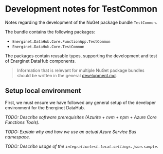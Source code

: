 # Development notes for TestCommon

Notes regarding the development of the NuGet package bundle `TestCommon`.

The bundle contains the following packages:

* `Energinet.DataHub.Core.FunctionApp.TestCommon`
* `Energinet.DataHub.Core.TestCommon`

The packages contain reusable types, supporting the development and test of Energinet DataHub components.

> Information that is relevant for multiple NuGet package bundles should be written in the general [development.md](../../../documents/development.md).

## Setup local environment

First, we must ensure we have followed any general setup of the developer environment for the Energinet DataHub.

*TODO: Describe software prerequisites (Azurite + nvm + npm + Azure Core Functions Tools).*

*TODO: Explain why and how we use an actual Azure Service Bus namespace.*

*TODO: Describe usage of the `integrationtest.local.settings.json.sample`.*
